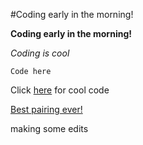 
#Coding early in the morning!

**Coding early in the morning!**

_Coding is cool_

`Code here`

Click [here](https://github.com/)  for cool code

[Best pairing ever!](screencap.png)

making some edits
